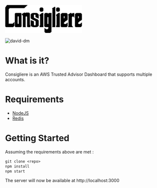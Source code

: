 ![consigliere](consigliere.png)

![david-dm](https://david-dm.org/ivarrian/consigliere.svg)

What is it?
============

Consigliere is an AWS Trusted Advisor Dashboard that supports multiple accounts.

Requirements
=============

* [NodeJS](https://nodejs.org/)
* [Redis](https://redis.io/)

Getting Started
================
Assuming the requirements above are met :

```shell
git clone <repo>
npm install
npm start
```
The server will now be available at http://localhost:3000
